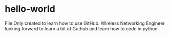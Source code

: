 # hello-world
File Only created to learn how to use GitHub. 
Wireless Networking Engineer looking forward to learn a bit of Guthub and learn how to code in python
